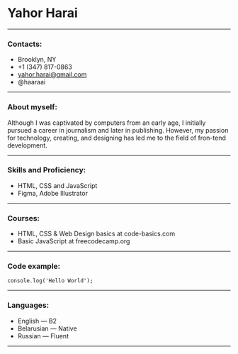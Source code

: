 # **Yahor Harai**

***

### Contacts:

* Brooklyn, NY 
* +1 (347) 817-0863
* yahor.harai@gmail.com  
* @haaraai  

***

### About myself:

Although I was captivated by computers from an early age, I initially pursued a career in journalism and later in publishing. However, my passion for technology, creating, and designing has led me to the field of fron-tend development.

***

### Skills and Proficiency:

* HTML, CSS and JavaScript
* Figma, Adobe Illustrator

***

### Courses:

* HTML, CSS & Web Design basics at code-basics.com
* Basic JavaScript at freecodecamp.org


***

### Code example:
```
console.log('Hello World');
``` 
***

### Languages:
* English — B2
* Belarusian — Native
* Russian — Fluent
***
